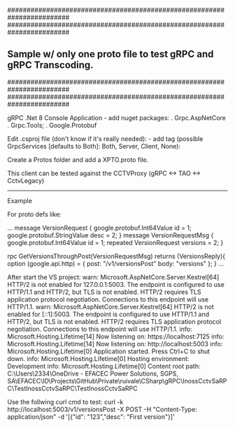 

########################################################################
########################################################################
##  Sample w/ only one proto file to test gRPC and gRPC Transcoding.  ##
########################################################################
########################################################################



gRPC .Net 8 Console Application 
    - add nuget packages: 
        . Grpc.AspNetCore
        . Grpc.Tools;
        . Google.Protobuf 

Edit .csproj file (don't know if it's really needed):
    - add <Protobuf> tag (possible GrpcServices [defaults to Both]: Both, Server, Client, None):
        <ItemGroup>
            <Protobuf Include="Protos\XPTO.proto" GrpcServices="Both" />
        </ItemGroup>



Create a Protos folder and add a XPTO.proto file.


This client can be tested against the CCTVProxy (gRPC <-> TAO <-> CctvLegacy)


---------------------------------------------------------------------------------------------------------------------------------------------

Example

For proto defs like:

...
message VersionRequest {
    google.protobuf.Int64Value id = 1;
    google.protobuf.StringValue desc = 2;
}
message VersionRequestMsg {
    google.protobuf.Int64Value id = 1;
    repeated VersionRequest versions = 2;
}

rpc GetVersionsThroughPost(VersionRequestMsg) returns (VersionsReply){
    option (google.api.http) = {
        post: "/v1/versionsPost"
        body: "versions"
    };
}
...


After start the VS project:
        warn: Microsoft.AspNetCore.Server.Kestrel[64]
              HTTP/2 is not enabled for 127.0.0.1:5003. The endpoint is configured to use HTTP/1.1 and HTTP/2, but TLS is not enabled. HTTP/2 requires TLS application protocol negotiation. Connections to this endpoint will use HTTP/1.1.
        warn: Microsoft.AspNetCore.Server.Kestrel[64]
              HTTP/2 is not enabled for [::1]:5003. The endpoint is configured to use HTTP/1.1 and HTTP/2, but TLS is not enabled. HTTP/2 requires TLS application protocol negotiation. Connections to this endpoint will use HTTP/1.1.
        info: Microsoft.Hosting.Lifetime[14]
              Now listening on: https://localhost:7125
        info: Microsoft.Hosting.Lifetime[14]
              Now listening on: http://localhost:5003
        info: Microsoft.Hosting.Lifetime[0]
              Application started. Press Ctrl+C to shut down.
        info: Microsoft.Hosting.Lifetime[0]
              Hosting environment: Development
        info: Microsoft.Hosting.Lifetime[0]
              Content root path: C:\Users\2334\OneDrive - EFACEC Power Solutions, SGPS, SA\EFACEC\ID\Projects\GitHub\Private\ruivale\CSharp\gRPC\InossCctvSaRPC\TestInossCctvSaRPC\TestInossCctvSaRPC



Use the follwing curl cmd to test:
        curl -k http://localhost:5003/v1/versionsPost -X POST -H "Content-Type: application/json" -d '[{"id": "123","desc": "First version"}]'
        
        